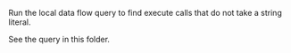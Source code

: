 Run the local data flow query to find execute calls that do not take a string literal.

See the query in this folder.
